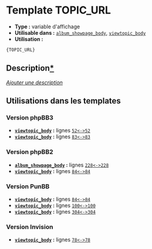 # Template TOPIC_URL
* __Type :__ variable d'affichage
* __Utilisable dans :__ [`album_showpage_body`](../tpl/album_showpage_body.md#readme), [`viewtopic_body`](../tpl/viewtopic_body.md#readme)
* __Utilisation :__

```html
{TOPIC_URL}
```

## Description[*](https://fa-tvars.appspot.com/var/TOPIC_URL)
[*Ajouter une description*](https://fa-tvars.appspot.com/var/TOPIC_URL)

## Utilisations dans les templates

### Version phpBB3
* __[`viewtopic_body`](../tpl/viewtopic_body.md#readme) :__ lignes [`52`](../src/prosilver/viewtopic_body.tpl#L52)[`<->`](../src/prosilver/viewtopic_body.tpl#L52-L52)[`52`](../src/prosilver/viewtopic_body.tpl#L52)
* __[`viewtopic_body`](../tpl/viewtopic_body.md#readme) :__ lignes [`83`](../src/prosilver/viewtopic_body.tpl#L83)[`<->`](../src/prosilver/viewtopic_body.tpl#L83-L83)[`83`](../src/prosilver/viewtopic_body.tpl#L83)

### Version phpBB2
* __[`album_showpage_body`](../tpl/album_showpage_body.md#readme) :__ lignes [`228`](../src/subsilver/album_showpage_body.tpl#L228)[`<->`](../src/subsilver/album_showpage_body.tpl#L228-L228)[`228`](../src/subsilver/album_showpage_body.tpl#L228)
* __[`viewtopic_body`](../tpl/viewtopic_body.md#readme) :__ lignes [`84`](../src/subsilver/viewtopic_body.tpl#L84)[`<->`](../src/subsilver/viewtopic_body.tpl#L84-L84)[`84`](../src/subsilver/viewtopic_body.tpl#L84)

### Version PunBB
* __[`viewtopic_body`](../tpl/viewtopic_body.md#readme) :__ lignes [`84`](../src/punbb/viewtopic_body.tpl#L84)[`<->`](../src/punbb/viewtopic_body.tpl#L84-L84)[`84`](../src/punbb/viewtopic_body.tpl#L84)
* __[`viewtopic_body`](../tpl/viewtopic_body.md#readme) :__ lignes [`100`](../src/punbb/viewtopic_body.tpl#L100)[`<->`](../src/punbb/viewtopic_body.tpl#L100-L100)[`100`](../src/punbb/viewtopic_body.tpl#L100)
* __[`viewtopic_body`](../tpl/viewtopic_body.md#readme) :__ lignes [`304`](../src/punbb/viewtopic_body.tpl#L304)[`<->`](../src/punbb/viewtopic_body.tpl#L304-L304)[`304`](../src/punbb/viewtopic_body.tpl#L304)

### Version Invision
* __[`viewtopic_body`](../tpl/viewtopic_body.md#readme) :__ lignes [`78`](../src/invision/viewtopic_body.tpl#L78)[`<->`](../src/invision/viewtopic_body.tpl#L78-L78)[`78`](../src/invision/viewtopic_body.tpl#L78)

